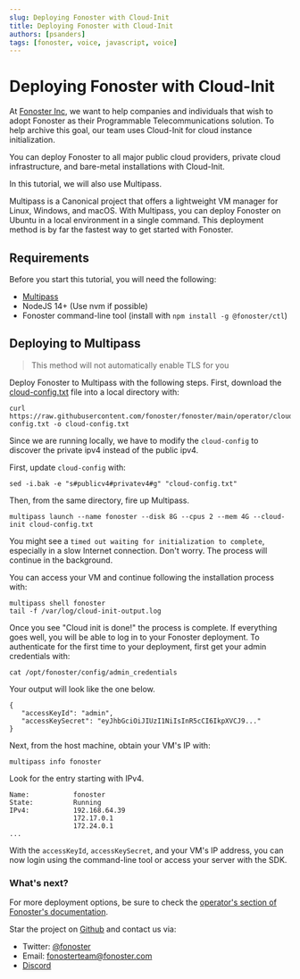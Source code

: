```yaml
---
slug: Deploying Fonoster with Cloud-Init
title: Deploying Fonoster with Cloud-Init
authors: [psanders]
tags: [fonoster, voice, javascript, voice]
---
```


# Deploying Fonoster with Cloud-Init

At [Fonoster Inc](https://fonoster.com/), we want to help companies and individuals that wish to adopt Fonoster as their Programmable Telecommunications solution. To help archive this goal, our team uses Cloud-Init for cloud instance initialization.

You can deploy Fonoster to all major public cloud providers, private cloud infrastructure, and bare-metal installations with Cloud-Init.

In this tutorial, we will also use Multipass.

Multipass is a Canonical project that offers a lightweight VM manager for Linux, Windows, and macOS. With Multipass, you can deploy Fonoster on Ubuntu in a local environment in a single command. This deployment method is by far the fastest way to get started with Fonoster.

## Requirements
Before you start this tutorial, you will need the following:

- [Multipass](https://multipass.run/)
- NodeJS 14+ (Use nvm if possible)
- Fonoster command-line tool (install with `npm install -g @fonoster/ctl`)

## Deploying to Multipass
> This method will not automatically enable TLS for you

Deploy Fonoster to Multipass with the following steps. First, download the [cloud-config.txt](https://raw.githubusercontent.com/fonoster/fonoster/main/operator/cloud-config.txt) file into a local directory with:
```none
curl https://raw.githubusercontent.com/fonoster/fonoster/main/operator/cloud-config.txt -o cloud-config.txt
```

Since we are running locally, we have to modify the `cloud-config` to discover the private ipv4 instead of the public ipv4.

First, update `cloud-config` with:

```none
sed -i.bak -e "s#publicv4#privatev4#g" "cloud-config.txt"
```

Then, from the same directory, fire up Multipass.

```none
multipass launch --name fonoster --disk 8G --cpus 2 --mem 4G --cloud-init cloud-config.txt
```

You might see a `timed out waiting for initialization to complete`, especially in a slow Internet connection. Don't worry. The process will continue in the background.

You can access your VM and continue following the installation process with:

```none
multipass shell fonoster
tail -f /var/log/cloud-init-output.log
```
Once you see "Cloud init is done!" the process is complete. If everything goes well, you will be able to log in to your Fonoster deployment. To authenticate for the first time to your deployment, first get your admin credentials with:
```none
cat /opt/fonoster/config/admin_credentials
```
Your output will look like the one below.
```none
{
   "accessKeyId": "admin",
   "accessKeySecret": "eyJhbGciOiJIUzI1NiIsInR5cCI6IkpXVCJ9..."
}
```
Next, from the host machine, obtain your VM's IP with:
```none
multipass info fonoster
```

Look for the entry starting with IPv4.
```none
Name:           fonoster
State:          Running
IPv4:           192.168.64.39
                172.17.0.1
                172.24.0.1
...
```

With the `accessKeyId`, `accessKeySecret`, and your VM's IP address, you can now login using the command-line tool or access your server with the SDK.

### What's next?

For more deployment options, be sure to check the [operator's section of Fonoster's documentation](https://github.com/fonoster/fonoster/blob/main/docs/operator/deploy-your-server.md). 

Star the project on [Github](https://github.com/fonoster) and contact us via:

- Twitter: [@fonoster](https://twitter.com/intent/follow?screen_name=fonoster)
- Email: fonosterteam@fonoster.com
- [Discord](https://discord.gg/mpWSRUhG7e)
